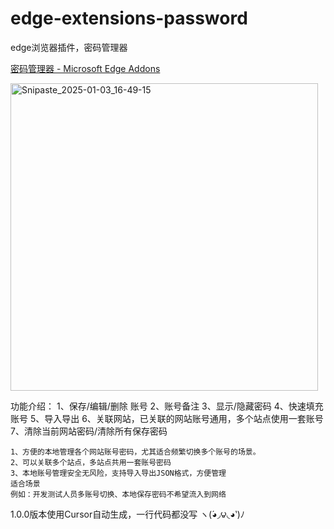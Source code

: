 # edge-extensions-password
edge浏览器插件，密码管理器

[密码管理器 - Microsoft Edge Addons](https://microsoftedge.microsoft.com/addons/detail/calbgkmccbdhjeclopclefheknmikpkg)

<img width="492" alt="Snipaste_2025-01-03_16-49-15" src="https://github.com/user-attachments/assets/26184602-91ff-4ac4-a97a-73a8789a7295" />

功能介绍：
1、保存/编辑/删除 账号
2、账号备注
3、显示/隐藏密码
4、快速填充账号
5、导入导出
6、关联网站，已关联的网站账号通用，多个站点使用一套账号
7、清除当前网站密码/清除所有保存密码


```
1、方便的本地管理各个网站账号密码，尤其适合频繁切换多个账号的场景。
2、可以关联多个站点，多站点共用一套账号密码
3、本地账号管理安全无风险，支持导入导出JSON格式，方便管理
适合场景
例如：开发测试人员多账号切换、本地保存密码不希望流入到网络
```


1.0.0版本使用Cursor自动生成，一行代码都没写 ヽ(́◕◞౪◟◕‵)ﾉ
